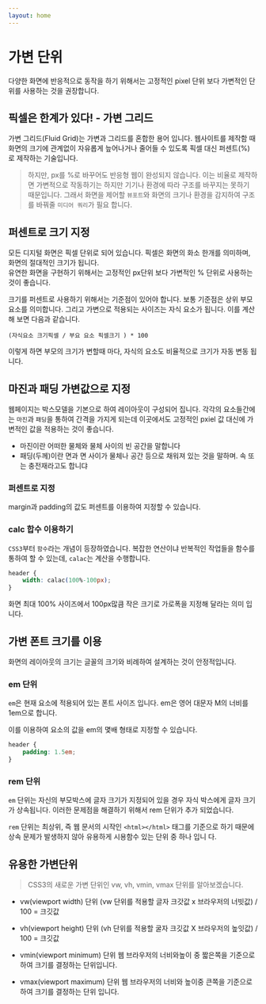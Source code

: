 ```yaml
---
layout: home
---
```


# 가변 단위
다양한 화면에 반응적으로 동작을 하기 위해서는 고정적인 pixel 단위 보다 가변적인 단위를 사용하는 것을 권장합니다.

## 픽셀은 한계가 있다! - 가변 그리드
가변 그리드(Fluid Grid)는 가변과 그리드를 혼합한 용어 입니다. 웹사이트를 제작함 때 화면의 크기에 관계없이 자유롭게 늪어나거나 줄어들 수 있도록 픽셀 대신 퍼센트(%) 로 제작하는 기술입니다.

> 하지만, px를 %로 바꾸어도 반응형 웹이 완성되지 않습니다. 이는 비율로 제작하면 가변적으로 작동하기는 하지만 기기나 환경에 따라 구조를 바꾸지는 못하기 때문입니다. 그래서 화면을 제어할 `뷰포트`와 화면의 크기나 환경을 감지하여 구조를 바꿔줄 `미디어 쿼리`가 필요 합니다.


## 퍼센트로 크기 지정
모든 디지털 화면은 픽셀 단위로 되어 있습니다. 픽셀은 화면의 화소 한개를 의미하며, 화면의 절대적인 크기가 됩니다.  
유연한 화면을 구현하기 위해서는 고정적인 px단위 보다 가변적인 % 단위로 사용하는 것이 좋습니다. 


크기를 퍼센트로 사용하기 위해서는 기준점이 있어야 합니다. 보통 기준점은 상위 부모 요소를 의미합니다. 
그리고 가변으로 적용되는 사이즈는 자식 요소가 됩니다. 이를 계산해 보면 다음과 같습니다.

```
(자식요소 크기픽셀 / 부요 요소 픽셀크기 ) * 100
```

이렇게 하면 부모의 크기가 변할때 마다, 자식의 요소도 비율적으로 크기가 자동 변동 됩니다.


## 마진과 패딩 가변값으로 지정
웹페이지는 박스모델을 기본으로 하여 레이아웃이 구성되어 집니다.
 각각의 요소들간에는 `마진`과 `패딩`을 통하여 간격을 가지게 되는데 이곳에서도 고정적인 pxiel 값 대신에 가변적인 값을 적용하는 것이 좋습니다.

* 마진이란 어떠한 물체와 물체 사이의 빈 공간을 말합니다
* 패딩(두께)이란 면과 면 사이가 물체나 공간 등으로 채워져 있는 것을 말하며. 속 또는 충전재라고도 합니댜 

### 퍼센트로 지정
margin과 padding의 값도 퍼센트를 이용하여 지정할 수 있습니다.

### calc 합수 이용하기
`CSS3`부터 `함수`라는 개념이 등장하였습니다. 복잡한 연산이냐 반복적인 작업들을 함수를 통하여 할 수 있는데, `calac`는 계산을 수행합니다.

```css
header {
    width: calac(100%-100px);
}
```

화면 최대 100% 사이즈에서 100px많큼 작은 크기로 가로폭을 지정해 달라는 의미 입니다.


## 가변 폰트 크기를 이용
화면의 레이아웃의 크기는 글꼴의 크기와 비례하여 설계하는 것이 안정적입니다.  

### em 단위
`em`은 현재 요소에 적용되어 있는 폰트 사이즈 입니다. em은 영어 대문자 M의 너비를 1em으로 합니다.

이를 이용하여 요소의 값을 em의 몇배 형태로 지정할 수 있습니다.

```css
header {
    padding: 1.5em;
}
```

### rem 단위
`em` 단위는 자신의 부모박스에 글자 크기가 지정되어 있을 경우 자식 박스에게 글자 크기가 상속됩니다. 이러한 문제점을 해결하기 위해서 rem 단위가 추가 되었습니다. 

`rem` 단위는 최상위, 즉 웹 문서의 시작인 `<html></html>` 태그를 기준으로 하기 때문에 상속 문제가 발생하지 않아 유용하게 시용함수 있는 단위 중 하나 입니 다.


## 유용한 가변단위
> CSS3의 새로운 가변 단위인 vw, vh, vmin, vmax 단위를 알아보겠습니다.

* vw(viewport width) 단위
(vw 단위를 적용할 글자 크갓값 x 브라우저의 너빗값) / 100 = 크깃값 

* vh(viewport height) 단위
(vh 단위를 적용할 굴자 크깃값 X  브라우저의 높잇값) /  100 = 크깃값

* vmin(viewport minimum) 단위
웹 브라우저의 너비와높이 중 짧은쪽을 기준으로하여 크기를 결정하는 단위입니다.

* vmax(viewport maximum) 단위
웹 브라우저의 너비와 높이중 큰쪽을 기준으로하여 크기를 결정하는 단위 입니다.

